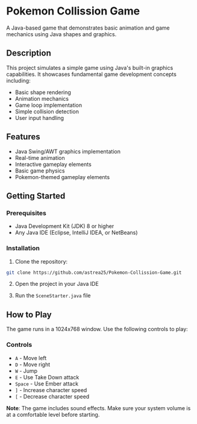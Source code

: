 # Pokemon Collission Game

A Java-based game that demonstrates basic animation and game mechanics using Java shapes and graphics.

## Description

This project simulates a simple game using Java's built-in graphics capabilities. It showcases fundamental game development concepts including:

- Basic shape rendering
- Animation mechanics
- Game loop implementation
- Simple collision detection
- User input handling

## Features

- Java Swing/AWT graphics implementation
- Real-time animation
- Interactive gameplay elements
- Basic game physics
- Pokemon-themed gameplay elements

## Getting Started

### Prerequisites

- Java Development Kit (JDK) 8 or higher
- Any Java IDE (Eclipse, IntelliJ IDEA, or NetBeans)

### Installation

1. Clone the repository:
```bash
git clone https://github.com/astrea25/Pokemon-Collission-Game.git
```

2. Open the project in your Java IDE

3. Run the `SceneStarter.java` file

## How to Play

The game runs in a 1024x768 window. Use the following controls to play:

### Controls
- `A` - Move left
- `D` - Move right
- `W` - Jump
- `E` - Use Take Down attack
- `Space` - Use Ember attack
- `]` - Increase character speed
- `[` - Decrease character speed

**Note**: The game includes sound effects. Make sure your system volume is at a comfortable level before starting.